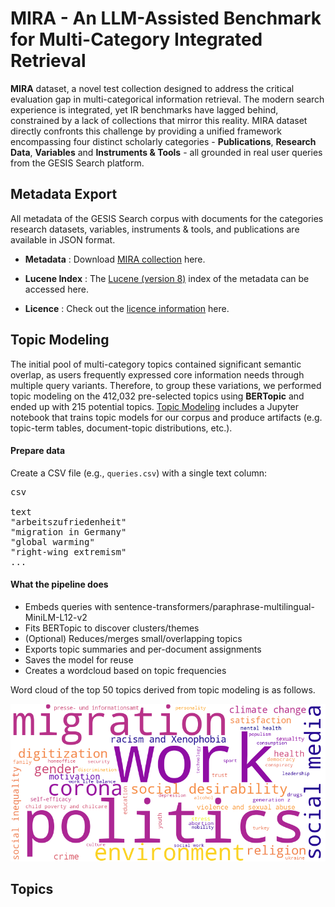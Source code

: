 # MIRA - An LLM-Assisted Benchmark for Multi-Category Integrated Retrieval

**MIRA** dataset, a novel test collection designed to address the critical evaluation gap in multi-categorical information retrieval.
The modern search experience is integrated, yet IR benchmarks have lagged behind, constrained by a lack of collections that mirror this reality.
MIRA dataset directly confronts this challenge by providing a unified framework encompassing four distinct scholarly categories - **Publications**, **Research Data**, **Variables** and **Instruments & Tools** - all grounded in real user queries from the GESIS Search platform.

## Metadata Export
All metadata of the GESIS Search corpus with documents for the categories research datasets, variables, instruments & tools, and publications are available in JSON format.

- **Metadata** : Download [MIRA collection](https://drive.google.com/file/d/1jTTYd83bYTqeMB2DR4DSOWQQuYl4y_Sa/view?usp=drive_link) here.
   
- **Lucene Index** : The [Lucene (version 8)](https://drive.google.com/file/d/1i8U389G4wSj7dMz41xehKQvvBryZuIs-/view?usp=drive_link) index of the metadata can be accessed here.
  
- **Licence** : Check out the [licence information](license.txt) here.

## Topic Modeling

The initial pool of multi-category topics contained significant semantic overlap, as users frequently expressed core information needs through multiple query variants. Therefore, to group these variations, we performed topic modeling on the 412,032 pre-selected topics using **BERTopic** and ended up with 215 potential topics.
[Topic Modeling](topic_modelling) includes a Jupyter notebook that trains topic models for our corpus and produce artifacts (e.g. topic-term tables, document-topic distributions, etc.).

#### Prepare data
Create a CSV file (e.g., `queries.csv`) with a single text column:

<pre>csv 

text
"arbeitszufriedenheit"
"migration in Germany"
"global warming"
"right-wing extremism"
...
</pre>


#### What the pipeline does
- Embeds queries with sentence-transformers/paraphrase-multilingual-MiniLM-L12-v2
- Fits BERTopic to discover clusters/themes
- (Optional) Reduces/merges small/overlapping topics
- Exports topic summaries and per-document assignments
- Saves the model for reuse
- Creates a wordcloud based on topic frequencies

Word cloud of the top 50 topics derived from topic modeling is as follows.

![](topic_modelling/top50_topics_wordcloud.png)

## Topics


